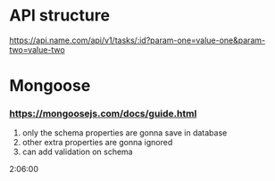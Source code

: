 # API structure

https://api.name.com/api/v1/tasks/:id?param-one=value-one&param-two=value-two

# Mongoose

### https://mongoosejs.com/docs/guide.html

1. only the schema properties are gonna save in database
2. other extra properties are gonna ignored
3. can add validation on schema

2:06:00
